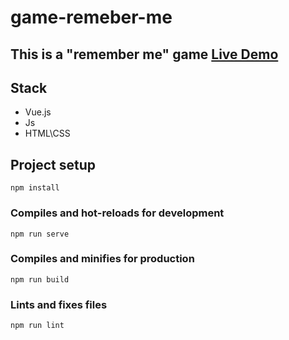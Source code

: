 # game-remeber-me

## This is a "remember me" game [**Live Demo**](https://game-remember-me.web.app/)

## Stack
- Vue.js
- Js
- HTML\CSS

## Project setup
```
npm install
```

### Compiles and hot-reloads for development
```
npm run serve
```

### Compiles and minifies for production
```
npm run build
```

### Lints and fixes files
```
npm run lint
```
